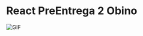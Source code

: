 # React PreEntrega 2 Obino


![GIF](https://github.com/reactpreentrega2Obino/public/assets/preEntrega2Obino.gif)
